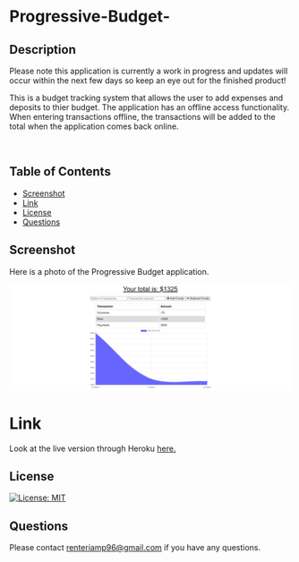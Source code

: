 # Progressive-Budget-

## **Description**

Please note this application is currently a work in progress and updates will occur within the next few days so keep an eye out for the finished product!

This is a budget tracking system that allows the user to add expenses and deposits to thier budget. The application has an offline access functionality. When entering transactions offline, the transactions will be added to the total when the application comes back online.  

<br>

## Table of Contents

* [Screenshot](#screenshot)
* [Link](#link)
* [License](#license)
* [Questions](#questions)

## **Screenshot**

Here is a photo of the Progressive Budget application.

![Progressive-Budget](public/icons/offline-finance-tracker.herokuapp.com_.png)

# Link
Look at the live version through Heroku [here.](https://offline-finance-tracker.herokuapp.com/)


## **License**

[![License: MIT](https://img.shields.io/badge/License-MIT-yellow.svg)](https://opensource.org/licenses/MIT)


## **Questions**

Please contact <renteriamp96@gmail.com> if you have any questions.